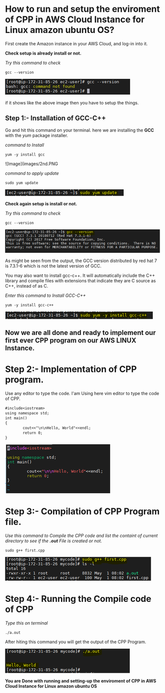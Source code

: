 # How to run and setup the enviroment of CPP in AWS Cloud Instance for Linux amazon ubuntu OS?
First create the Amazon instance in your AWS Cloud, and log-in into it.

**Check setup is already install or not.**

*Try this command to check*

    gcc --version

![Image](images/1st.PNG)

if it shows like the above image then you have to setup the things.

## Step 1:- Installation of GCC-C++
Go and hit this command on your terminal. here we are installing the **GCC** with the *yum* package installer.

*command to Install*

    yum -y install gcc

![Image](images/2nd.PNG

*command to apply update*

    sudo yum update

![Image](images/3rd.PNG)

**Check again setup is install or not.**

*Try this command to check*

    gcc --version

![Image](images/4th.PNG)

As might be seen from the output, the GCC version distributed by red hat 7 is 7.3.1-6 which is not the latest version of GCC.

You may also want to install gcc-c++. It will automatically include the C++ library and compile files with extensions that indicate they are C source as C++, instead of as C.

*Enter this command to Install GCC-C++*

    yum -y install gcc-c++

![Image](images/5th.PNG)

## Now we are all done and ready to implement our first ever CPP program on our AWS LINUX Instance.

# Step 2:- Implementation of CPP program.
Use any editor to type the code. I'am Using here vim editor to type the code of CPP.
```
#include<iostream>
using namespace std;
int main()
{
        cout<<"\n\nHello, World"<<endl;
        return 0;
}
```

![Image](images/6th.PNG)

# Step 3:- Compilation of CPP Program file.

*Use this command to Compile the CPP code and list the containt of current directory to see if the **.out** File is created or not.*

    sudo g++ first.cpp
    
![Image](images/7th.PNG)

# Step 4:- Running the Compile code of CPP

*Type this on terminal*

    ./a.out

After hiting this command you will get the output of the CPP Program.

![Image](images/8th.PNG)


**You are Done with running and setting-up the enviroment of CPP in AWS Cloud Instance for Linux amazon ubuntu OS**
